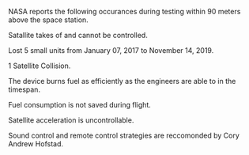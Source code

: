 NASA reports the following occurances during testing within 90 meters above the space station.

Satallite takes of and cannot be controlled.

Lost 5 small units from January 07, 2017 to November 14, 2019.

1 Satellite Collision.

The device burns fuel as efficiently as the engineers are able to in the timespan.

Fuel consumption is not saved during flight.

Satellite acceleration is uncontrollable.

Sound control and remote control strategies are reccomonded by Cory Andrew Hofstad.


